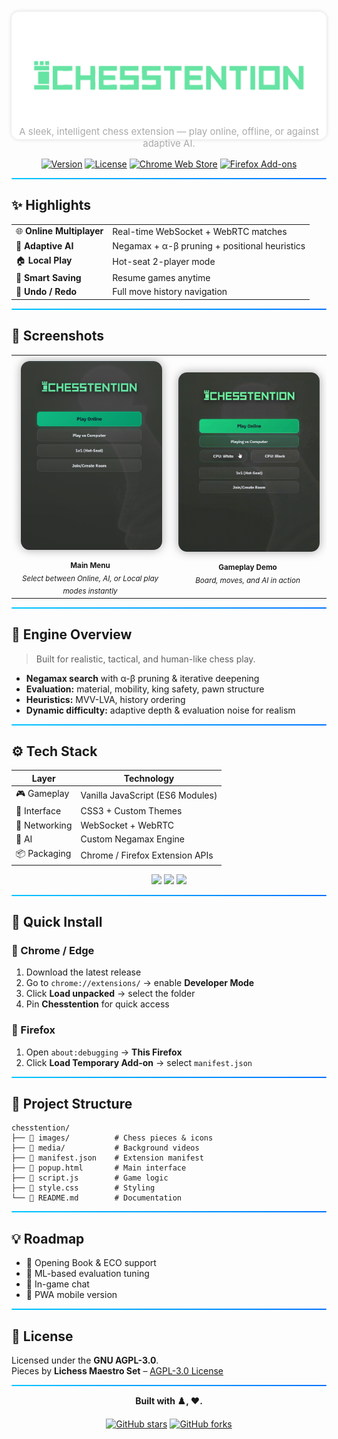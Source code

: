 <p align="center" style="margin-top: -20px; margin-bottom: -40px;">
  <img src="images/chesstention-logo.png" alt="Chesstention Logo" width="900" style="border-radius: 12px; box-shadow: 0 0 6px rgba(0,0,0,0.15);" />
</p>


<p align="center" style="color: #aaaaaa; font-size: 15px;">
  A sleek, intelligent chess extension — play online, offline, or against adaptive AI.
</p>


<div align="center">

[![Version](https://img.shields.io/badge/version-1.0.0-blue.svg)](https://github.com/MatinHoseiny/ChesstentionOnline)
[![License](https://img.shields.io/badge/license-AGPL--3.0-orange.svg)](LICENSE)
[![Chrome Web Store](https://img.shields.io/badge/Chrome-Extension-green.svg)](https://chrome.google.com/webstore)
[![Firefox Add-ons](https://img.shields.io/badge/Firefox-Add--on-orange.svg)](https://addons.mozilla.org)

</div>

<hr style="height:2px;border:none;background:linear-gradient(90deg,#00c6ff,#0072ff);border-radius:1px;">


## ✨ Highlights

| | |
|:--|:--|
| 🌐 **Online Multiplayer** | Real-time WebSocket + WebRTC matches |
| 🤖 **Adaptive AI** | Negamax + α-β pruning + positional heuristics |
| 🏠 **Local Play** | Hot-seat 2-player mode |
| 💾 **Smart Saving** | Resume games anytime |
| 🔄 **Undo / Redo** | Full move history navigation |

<hr style="height:2px;border:none;background:linear-gradient(90deg,#00c6ff,#0072ff);border-radius:1px;">


## 📸 Screenshots

<div align="center">
  <table>
    <tr>
      <td align="center" width="50%">
        <img src="images/readme1 (2).png" alt="Main Menu" width="95%" style="border-radius:14px; box-shadow:0 0 15px rgba(0,0,0,0.35); margin:8px;" /><br>
        <sub><b>Main Menu</b><br><i>Select between Online, AI, or Local play modes instantly</i></sub>
      </td>
      <td align="center" width="50%">
        <img src="media/readme1 (1).gif" alt="Chesstention Gameplay Demo" width="95%" style="border-radius:14px; box-shadow:0 0 15px rgba(0,0,0,0.35); margin:8px;" /><br>
        <sub><b>Gameplay Demo</b><br><i>Board, moves, and AI in action</i></sub>
      </td>
    </tr>
  </table>
</div>




<hr style="height:2px;border:none;background:linear-gradient(90deg,#00c6ff,#0072ff);border-radius:1px;">



## 🧠 Engine Overview

> Built for realistic, tactical, and human-like chess play.

- **Negamax search** with α-β pruning & iterative deepening  
- **Evaluation:** material, mobility, king safety, pawn structure  
- **Heuristics:** MVV-LVA, history ordering  
- **Dynamic difficulty:** adaptive depth & evaluation noise for realism  

<hr style="height:2px;border:none;background:linear-gradient(90deg,#00c6ff,#0072ff);border-radius:1px;">

## ⚙️ Tech Stack

| Layer | Technology |
|-------|-------------|
| 🎮 Gameplay | Vanilla JavaScript (ES6 Modules) |
| 🧩 Interface | CSS3 + Custom Themes |
| 🔗 Networking | WebSocket + WebRTC |
| 🧠 AI | Custom Negamax Engine |
| 📦 Packaging | Chrome / Firefox Extension APIs |


<p align="center">
  <img src="https://img.shields.io/badge/JavaScript-ES6+-yellow?logo=javascript&logoColor=white&style=for-the-badge" />
  <img src="https://img.shields.io/badge/WebSocket-Real--Time-blue?logo=websocket&style=for-the-badge" />
  <img src="https://img.shields.io/badge/CSS3-Responsive-blueviolet?logo=css3&logoColor=white&style=for-the-badge" />
</p>

<hr style="height:2px;border:none;background:linear-gradient(90deg,#00c6ff,#0072ff);border-radius:1px;">


## 🚀 Quick Install

### 🧩 Chrome / Edge
1. Download the latest release  
2. Go to `chrome://extensions/` → enable **Developer Mode**  
3. Click **Load unpacked** → select the folder  
4. Pin **Chesstention** for quick access  

### 🦊 Firefox
1. Open `about:debugging` → **This Firefox**  
2. Click **Load Temporary Add-on** → select `manifest.json`

<hr style="height:2px;border:none;background:linear-gradient(90deg,#00c6ff,#0072ff);border-radius:1px;">

## 🧱 Project Structure

```
chesstention/
├── 📁 images/          # Chess pieces & icons
├── 📁 media/           # Background videos
├── 📄 manifest.json    # Extension manifest
├── 📄 popup.html       # Main interface
├── 📄 script.js        # Game logic
├── 📄 style.css        # Styling
└── 📄 README.md        # Documentation
```

<hr style="height:2px;border:none;background:linear-gradient(90deg,#00c6ff,#0072ff);border-radius:1px;">

## 💡 Roadmap

- 📘 Opening Book & ECO support  
- 🧠 ML-based evaluation tuning  
- 💬 In-game chat  
- 📱 PWA mobile version  

<hr style="height:2px;border:none;background:linear-gradient(90deg,#00c6ff,#0072ff);border-radius:1px;">

## 📜 License

Licensed under the **GNU AGPL-3.0**.  
Pieces by **Lichess Maestro Set** – [AGPL-3.0 License](https://github.com/lichess-org/lila/tree/master/public/piece/maestro)

<hr style="height:2px;border:none;background:linear-gradient(90deg,#00c6ff,#0072ff);border-radius:1px;">

<div align="center">

**Built with ♟️, ❤️.**

[![GitHub stars](https://img.shields.io/github/stars/MatinHoseiny/ChesstentionOnline?style=social)](https://github.com/MatinHoseiny/ChesstentionOnline)
[![GitHub forks](https://img.shields.io/github/forks/MatinHoseiny/ChesstentionOnline?style=social)](https://github.com/MatinHoseiny/ChesstentionOnline)

</div>
